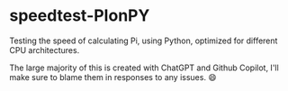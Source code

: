 # speedtest-PIonPY
Testing the speed of calculating Pi, using Python, optimized for different CPU architectures.

The large majority of this is created with ChatGPT and Github Copilot, I'll make sure to blame them in responses to any issues. :smile: